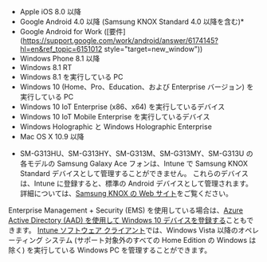 
  - Apple iOS 8.0 以降
  - Google Android 4.0 以降 (Samsung KNOX Standard 4.0 以降を含む)*
  - Google Android for Work ([要件](https://support.google.com/work/android/answer/6174145?hl=en&ref_topic=6151012 style="target=new_window"))
  - Windows Phone 8.1 以降
  - Windows 8.1 RT
  - Windows 8.1 を実行している PC
  - Windows 10 (Home、Pro、Education、および Enterprise バージョン) を実行している PC
  - Windows 10 IoT Enterprise (x86、x64) を実行しているデバイス
  - Windows 10 IoT Mobile Enterprise を実行しているデバイス
  - Windows Holographic と Windows Holographic Enterprise
  - Mac OS X 10.9 以降

* SM-G313HU、SM-G313HY、SM-G313M、SM-G313MY、SM-G313U の各モデルの Samsung Galaxy Ace フォンは、Intune で Samsung KNOX Standard デバイスとして管理することができません。 これらのデバイスは、Intune に登録すると、標準の Android デバイスとして管理されます。 詳細については、[Samsung KNOX の Web サイト](https://www.samsungknox.com/en)をご覧ください。

Enterprise Management + Security (EMS) を使用している場合は、[Azure Active Directory (AAD) を使用して Windows 10 デバイスを登録する](/intune/deploy-use/set-up-windows-device-management-with-microsoft-intune#azure-active-directory-enrollment)こともできます。 [Intune ソフトウェア クライアント](/intune/deploy-use/manage-windows-pcs-with-microsoft-intune)では、Windows Vista 以降のオペレーティング システム (サポート対象外のすべての Home Edition の Windows は除く) を実行している Windows PC を管理することができます。  


<!--HONumber=Nov16_HO2-->


